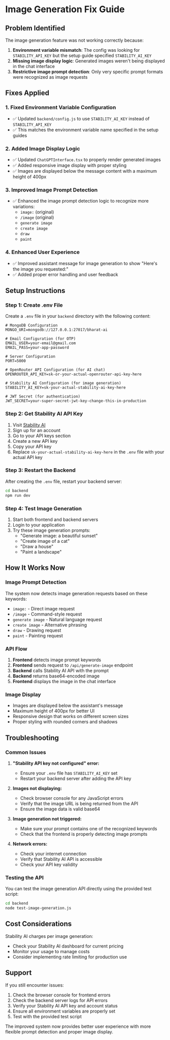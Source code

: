 # Image Generation Fix Guide

## Problem Identified
The image generation feature was not working correctly because:
1. **Environment variable mismatch**: The config was looking for `STABILITY_API_KEY` but the setup guide specified `STABILITY_AI_KEY`
2. **Missing image display logic**: Generated images weren't being displayed in the chat interface
3. **Restrictive image prompt detection**: Only very specific prompt formats were recognized as image requests

## Fixes Applied

### 1. Fixed Environment Variable Configuration
- ✅ Updated `backend/config.js` to use `STABILITY_AI_KEY` instead of `STABILITY_API_KEY`
- ✅ This matches the environment variable name specified in the setup guides

### 2. Added Image Display Logic
- ✅ Updated `ChatGPTInterface.tsx` to properly render generated images
- ✅ Added responsive image display with proper styling
- ✅ Images are displayed below the message content with a maximum height of 400px

### 3. Improved Image Prompt Detection
- ✅ Enhanced the image prompt detection logic to recognize more variations:
  - `image:` (original)
  - `/image` (original)
  - `generate image`
  - `create image`
  - `draw`
  - `paint`

### 4. Enhanced User Experience
- ✅ Improved assistant message for image generation to show "Here's the image you requested:"
- ✅ Added proper error handling and user feedback

## Setup Instructions

### Step 1: Create .env File
Create a `.env` file in your `backend` directory with the following content:

```env
# MongoDB Configuration
MONGO_URI=mongodb://127.0.0.1:27017/bharat-ai

# Email Configuration (for OTP)
EMAIL_USER=your-email@gmail.com
EMAIL_PASS=your-app-password

# Server Configuration
PORT=5000

# OpenRouter API Configuration (for AI chat)
OPENROUTER_API_KEY=sk-or-your-actual-openrouter-api-key-here

# Stability AI Configuration (for image generation)
STABILITY_AI_KEY=sk-your-actual-stability-ai-key-here

# JWT Secret (for authentication)
JWT_SECRET=your-super-secret-jwt-key-change-this-in-production
```

### Step 2: Get Stability AI API Key
1. Visit [Stability AI](https://platform.stability.ai/)
2. Sign up for an account
3. Go to your API keys section
4. Create a new API key
5. Copy your API key
6. Replace `sk-your-actual-stability-ai-key-here` in the `.env` file with your actual API key

### Step 3: Restart the Backend
After creating the `.env` file, restart your backend server:

```bash
cd backend
npm run dev
```

### Step 4: Test Image Generation
1. Start both frontend and backend servers
2. Login to your application
3. Try these image generation prompts:
   - "Generate image: a beautiful sunset"
   - "Create image of a cat"
   - "Draw a house"
   - "Paint a landscape"

## How It Works Now

### Image Prompt Detection
The system now detects image generation requests based on these keywords:
- `image:` - Direct image request
- `/image` - Command-style request
- `generate image` - Natural language request
- `create image` - Alternative phrasing
- `draw` - Drawing request
- `paint` - Painting request

### API Flow
1. **Frontend** detects image prompt keywords
2. **Frontend** sends request to `/api/generate-image` endpoint
3. **Backend** calls Stability AI API with the prompt
4. **Backend** returns base64-encoded image
5. **Frontend** displays the image in the chat interface

### Image Display
- Images are displayed below the assistant's message
- Maximum height of 400px for better UI
- Responsive design that works on different screen sizes
- Proper styling with rounded corners and shadows

## Troubleshooting

### Common Issues

1. **"Stability API key not configured" error:**
   - Ensure your `.env` file has `STABILITY_AI_KEY` set
   - Restart your backend server after adding the API key

2. **Images not displaying:**
   - Check browser console for any JavaScript errors
   - Verify that the image URL is being returned from the API
   - Ensure the image data is valid base64

3. **Image generation not triggered:**
   - Make sure your prompt contains one of the recognized keywords
   - Check that the frontend is properly detecting image prompts

4. **Network errors:**
   - Check your internet connection
   - Verify that Stability AI API is accessible
   - Check your API key validity

### Testing the API
You can test the image generation API directly using the provided test script:

```bash
cd backend
node test-image-generation.js
```

## Cost Considerations

Stability AI charges per image generation:
- Check your Stability AI dashboard for current pricing
- Monitor your usage to manage costs
- Consider implementing rate limiting for production use

## Support

If you still encounter issues:
1. Check the browser console for frontend errors
2. Check the backend server logs for API errors
3. Verify your Stability AI API key and account status
4. Ensure all environment variables are properly set
5. Test with the provided test script

The improved system now provides better user experience with more flexible prompt detection and proper image display.

